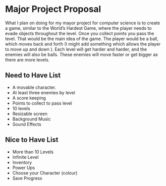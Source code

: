 # Major Project Proposal
What I plan on doing for my mayor project for computer science is to create a game, similar to the World’s Hardest Game, where the player needs to evade objects throughout the level. Once you collect points you pass the level. That would be the main idea of the game. The player would be a ball, which moves back and forth (I might add something which allows the player to move up and down ). Each level will get harder and harder, and the enemies will also be balls. These enemies will move faster or get bigger as there are more levels.

## Need to Have List
- A movable character.
- At least three enemies by level
- A score keeping 
- Points to collect to pass level
- 10 levels
- Resizable screen
- Background Music
- Sound Effects

## Nice to Have List
- More than 10 Levels
- Infinite Level
- Inventory
- Power Ups
- Choose your Character (colour)
- Save Progress
